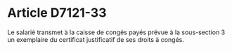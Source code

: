 # Article D7121-33

  
Le salarié transmet à la caisse de congés payés prévue à la sous-section 3 un exemplaire du certificat justificatif de ses droits à congés.